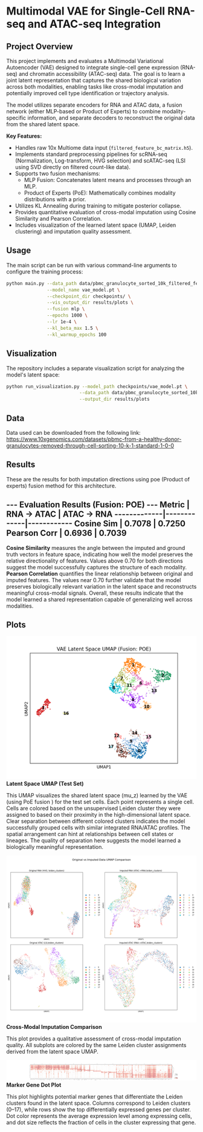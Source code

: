 # Multimodal VAE for Single-Cell RNA-seq and ATAC-seq Integration

## Project Overview

This project implements and evaluates a Multimodal Variational Autoencoder (VAE) designed to integrate single-cell gene expression (RNA-seq) and chromatin accessibility (ATAC-seq) data. The goal is to learn a joint latent representation that captures the shared biological variation across both modalities, enabling tasks like cross-modal imputation and potentially improved cell type identification or trajectory analysis.

The model utilizes separate encoders for RNA and ATAC data, a fusion network (either MLP-based or Product of Experts) to combine modality-specific information, and separate decoders to reconstruct the original data from the shared latent space.

**Key Features:**

*   Handles raw 10x Multiome data input (`filtered_feature_bc_matrix.h5`).
*   Implements standard preprocessing pipelines for scRNA-seq (Normalization, Log-transform, HVG selection) and scATAC-seq (LSI using SVD directly on filtered count-like data).
*   Supports two fusion mechanisms:
    *   MLP Fusion: Concatenates latent means and processes through an MLP.
    *   Product of Experts (PoE): Mathematically combines modality distributions with a prior.
*   Utilizes KL Annealing during training to mitigate posterior collapse.
*   Provides quantitative evaluation of cross-modal imputation using Cosine Similarity and Pearson Correlation.
*   Includes visualization of the learned latent space (UMAP, Leiden clustering) and imputation quality assessment.

## Usage

The main script can be run with various command-line arguments to configure the training process:

```bash
python main.py --data_path data/pbmc_granulocyte_sorted_10k_filtered_feature_bc_matrix.h5 \
               --model_name vae_model.pt \
               --checkpoint_dir checkpoints/ \
               --vis_output_dir results/plots \
               --fusion mlp \
               --epochs 1000 \
               --lr 1e-4 \
               --kl_beta_max 1.5 \
               --kl_warmup_epochs 100
```


## Visualization

The repository includes a separate visualization script for analyzing the model's latent space:

```bash
python run_visualization.py --model_path checkpoints/vae_model.pt \
                           --data_path data/pbmc_granulocyte_sorted_10k_filtered_feature_bc_matrix.h5 \
                           --output_dir results/plots
```
## Data


Data used can be downloaded from the following link:
https://www.10xgenomics.com/datasets/pbmc-from-a-healthy-donor-granulocytes-removed-through-cell-sorting-10-k-1-standard-1-0-0

## Results

These are the results for both imputation directions using poe (Product of experts) fusion method for this architecture.


--- Evaluation Results (Fusion: POE) ---
Metric       | RNA -> ATAC | ATAC -> RNA
-------------|-------------|------------
Cosine Sim   |      0.7078 |      0.7250
Pearson Corr |      0.6936 |      0.7039
----------------------------------------

**Cosine Similarity** measures the angle between the imputed and ground truth vectors in feature space, indicating how well the model preserves the relative directionality of features. Values above 0.70 for both directions suggest the model successfully captures the structure of each modality.
**Pearson Correlation** quantifies the linear relationship between original and imputed features. The values near 0.70 further validate that the model preserves biologically relevant variation in the latent space and reconstructs meaningful cross-modal signals.
Overall, these results indicate that the model learned a shared representation capable of generalizing well across modalities.

## Plots

![VAE Latent Space UMAP colored by Leiden Clusters](results/plots/latent_space_umap_annotated.png)
**Latent Space UMAP (Test Set)**  

This UMAP visualizes the shared latent space (mu_z) learned by the VAE (using PoE fusion ) for the test set cells. Each point represents a single cell. Cells are colored based on the unsupervised Leiden cluster they were assigned to based on their proximity in the high-dimensional latent space. Clear separation between different colored clusters indicates the model successfully grouped cells with similar integrated RNA/ATAC profiles. The spatial arrangement can hint at relationships between cell states or lineages. The quality of separation here suggests the model learned a biologically meaningful representation.

![Original vs Imputed Data UMAP Comparison](results/plots/imputation_comparison_umap.png)
**Cross-Modal Imputation Comparison**  

This plot provides a qualitative assessment of cross-modal imputation quality. All subplots are colored by the same Leiden cluster assignments derived from the latent space UMAP.

![Marker Gene Dot Plot](results/plots/marker_genes_dotplot.png)
**Marker Gene Dot Plot**  

This plot highlights potential marker genes that differentiate the Leiden clusters found in the latent space. Columns correspond to Leiden clusters (0–17), while rows show the top differentially expressed genes per cluster. Dot color represents the average expression level among expressing cells, and dot size reflects the fraction of cells in the cluster expressing that gene.
